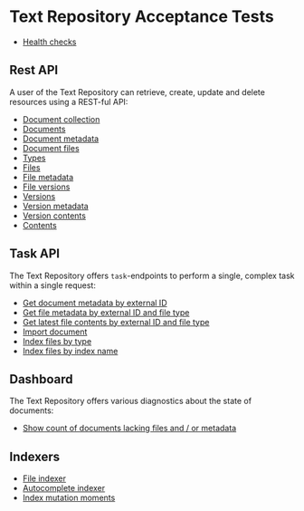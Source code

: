 # Text Repository Acceptance Tests

- [Health checks](TestHealthChecks.md "c:run")

## Rest API

A user of the Text Repository can retrieve, create, update and delete resources using a REST-ful API:

- [Document collection](rest/TestRestDocumentCollection.md "c:run")
- [Documents](rest/TestRestDocuments.md "c:run")
- [Document metadata](rest/TestRestDocumentMetadata.md "c:run")
- [Document files](rest/TestRestDocumentFiles.md "c:run")
- [Types](rest/TestRestTypes.md "c:run")
- [Files](rest/TestRestFiles.md "c:run")
- [File metadata](rest/TestRestFileMetadata.md "c:run")
- [File versions](rest/TestRestFileVersions.md "c:run")
- [Versions](rest/TestRestVersions.md "c:run")
- [Version metadata](rest/TestRestVersionMetadata.md "c:run")
- [Version contents](rest/TestRestVersionContents.md "c:run")
- [Contents](rest/TestRestContents.md "c:run")

## Task API

The Text Repository offers `task`-endpoints to perform a single, complex task within a single request:

- [Get document metadata by external ID](task/TestFindDocumentMetadataByExternalId.md "c:run")
- [Get file metadata by external ID and file type](task/TestFindFileMetadataByExternalId.md "c:run")
- [Get latest file contents by external ID and file type](task/TestFindFileContentsByExternalId.md "c:run")
- [Import document](task/TestImportDocument.md "c:run")
- [Index files by type](task/TestIndexFilesByType.md "c:run")
- [Index files by index name](task/TestIndexFilesByIndexName.md "c:run")

## Dashboard

The Text Repository offers various diagnostics about the state of documents:

- [Show count of documents lacking files and / or metadata](dashboard/TestDashboard.md "c:run")

## Indexers

- [File indexer](index/TestFileIndexer.md "c:run")
- [Autocomplete indexer](index/TestAutocompleteIndexer.md "c:run")
- [Index mutation moments](index/TestIndexMutations.md "c:run")
